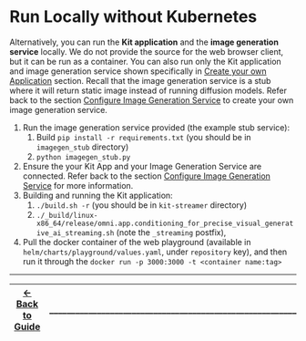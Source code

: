 # Run Locally without Kubernetes

Alternatively, you can run the **Kit application** and the **image generation service** locally. We do not provide the source for the web browser client, but it can be run as a container. You can also run only the Kit application and image generation service shown specifically in [Create your own Application](./create_app.md) section. Recall that the image generation service is a stub where it will return static image instead of running diffusion models. Refer back to the section [Configure Image Generation Service](./blueprint_guide/config_img_srv.md) to create your own image generation service.

1. Run the image generation service provided (the example stub service):
   1. Build `pip install -r requirements.txt` (you should be in `imagegen_stub` directory)
   2. `python imagegen_stub.py`
2. Ensure the your Kit App and your Image Generation Service are connected. Refer back to the section [Configure Image Generation Service](./blueprint_guide/config_img_srv.md) for more information.
3. Building and running the Kit application:
   1. `./build.sh -r` (you should be in `kit-streamer` directory)
   2. `./_build/linux-x86_64/release/omni.app.conditioning_for_precise_visual_generative_ai_streaming.sh` (note the `_streaming` postfix),
4. Pull the docker container of the web playground (available in `helm/charts/playground/values.yaml`, under `repository` key), and then run it through the `docker run -p 3000:3000 -t <container name:tag>`


----
| [&larr; Back to Guide](../README.md) |___________________________________________________________________________  | [Next (Additional Usage) &rarr;](./addtl_uses.md)|
|-------------------------------|--|---------------------------------------------|